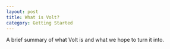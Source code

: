 ```yaml
---
layout: post
title: What is Volt?
category: Getting Started
---
```


A brief summary of what Volt is and what we hope to turn it into.
